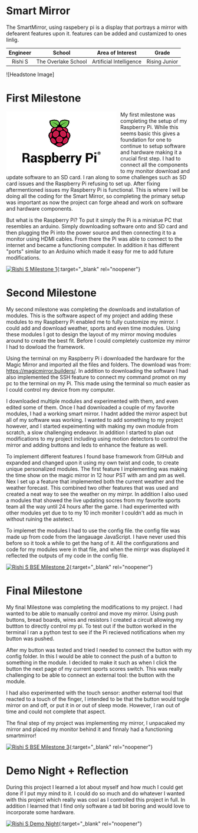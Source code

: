 ﻿# Smart Mirror
The SmartMirror, using raspebery pi is a display that portrays a mirror with defearent features upon it. features can be added and custamized to ones linlig.

| **Engineer**| **School** | **Area of Interest** | **Grade** |
|:--:|:--:|:--:|:--:|
| Rishi S | The Overlake School | Artificial Intelligence | Rising Junior |


![Headstone Image]
# First Milestone
  

<HTML>

 <img src="Images/raspberry Pi.png" width=300 align=left style="float:left; padding-right:10px"> 
  
My first milestone was completing the setup of my Raspberry Pi. While this seems basic this gives a foundation for one to continue to setup software and hardware making it a crucial first step. I had to connect all the components to my monitor download and update software to an SD card. I ran along to some challenges such as SD card issues and the Raspberry Pi refusing to set up. After fixing aftermentioned issues my Raspberry Pi is functional. This is where I will be doing all the coding for the Smart Mirror, so completing the primary setup was important as now the project can forge ahead and work on software and hardware components.
  
But what is the Raspberry Pi? To put it simply the Pi is a miniatue PC that resembles an arduino. Simply downloading software onto and SD card and then plugging the Pi into the power source and then connecting it to a monitor using HDMI cables. From there the Pi was able to connect to the internet and became a functioning computer. In addition it has different "ports" similar to an Arduino which made it easy for me to add future modifications.

  
</HTML>


[![Rishi S Milestone 1](https://res.cloudinary.com/marcomontalbano/image/upload/v1627914301/video_to_markdown/images/youtube--m_xaRimipMA-c05b58ac6eb4c4700831b2b3070cd403.jpg)](https://youtu.be/m_xaRimipMA "Rishi S Milestone 1"){:target="_blank" rel="noopener"}
  
# Second Milestone
 My second milestone was completing the downloads and installation of modules. This is the software aspect of my project and adding these modules to my Raspberry Pi enabled me to fully customize my mirror. I could add and download weather, sports and even time modules. Using these modules I got to design the layout of my mirror moving modules around to create the best fit. Before I could completely customize my mirror I had to dowload the framework. 
 
 Using the terminal on my Raspberry Pi i downloaded the hardware for the Magic Mirror and imported all the files and folders. The download was from: https://magicmirror.builders/. In addition to downloading the software I had also implemented the SSH feature to connect my command promot on my pc to the terminal on my Pi. This made using the terminal so much easier as I could control my device from my computer.
  
I downloaded multiple modules and experimented with them, and even edited some of them. Once I had downloaded a couple of my favorite modules, I had a working smart mirror. I hadnt added the mirror aspect but all of my software was working. I wanted to add something to my project however, and I started expeimenting with making my own module from scratch, a slow challenging endeavor. In addition I started to plan out modifications to my project including using motion detectors to control the mirror and adding buttons and leds to enhance the feature as well.

To implement different features I found base framework from GitHub and expanded and changed upon it using my own twist and code, to create unique personalized modules. The first feature I implementing was making the time show on the magic mirror in 12 hour PST with am and pm as well. Nex I set up a feature that implemented both the current weather and the weather forecast. This combined two other features that was used and created a neat way to see the weather on my mirrpr. In addition I also used a modules that showed the live updating socres from my favorite sports team all the way until 24 hours after the game. I had experimented with other modules yet due to to my 10 inch moniter I couldn't add  as much in without ruining the astetect. 

To implemet the modules I had to use the config file. the config file was made up from code from the langauage JavaScript. I have never used this before so it took a while to get the hang of it. All the configurations and code for my modules were in that file, and when the mirrpr was displayed it reflected the outputs of my code in the config file.



[![Rishi S BSE Milestone 2](https://res.cloudinary.com/marcomontalbano/image/upload/v1628863461/video_to_markdown/images/youtube--zEvley5kcnc-c05b58ac6eb4c4700831b2b3070cd403.jpg)](https://youtu.be/zEvley5kcnc "Rishi S BSE Milestone 2"){:target="_blank" rel="noopener"}
# Final Milestone
 
My final Milestone was completing the modifications to my project. I had wanted to be able to manually control and move my mirror. Using push buttons, bread boards, wires and resistors I created a circuit allowing my buttton to directly control my pi. To test out if the button worked in the terminal I ran a python test to see if the Pi recieved notifications when my button was pushed.

After my button was tested and tried I needed to connect the button with my config folder. In this I would be able to connect the push of a button to something in the module. I decided to make it such as when I click the button the next page of my current sports scores switch. This was really challenging to be able to connect an external tool: the button with the module. 

I had also experimented with the touch sensor: another external tool that reacted to a touch of the finger, I intended to be that the button would togle mirror on and off, or put it in or out of sleep mode. However, I ran out of time and could not complete that aspect.

The final step of my project was implementing my mirror, I unpacaked my mirror and placed my monitor behind it and finnaly had a functioning smartmirror!


[![Rishi S BSE Milestone 3](https://res.cloudinary.com/marcomontalbano/image/upload/v1628863329/video_to_markdown/images/youtube--QvMukE7loQE-c05b58ac6eb4c4700831b2b3070cd403.jpg)](https://youtu.be/QvMukE7loQE "Rishi S BSE Milestone 3"){:target="_blank" rel="noopener"}

 # Demo Night + Reflection
 
During this project I learned a lot about myself and how much I could get done if I put myy mind to it. I could do so much and do whatever I wanted with this project which really was cool as I controlled this project in full. In addition I learned that I find only software a tad bit boring and would love to incorporate some hardware.

[![Rishi S Demo Night](https://res.cloudinary.com/marcomontalbano/image/upload/v1628863529/video_to_markdown/images/youtube--OGERabkCByk-c05b58ac6eb4c4700831b2b3070cd403.jpg)](https://youtu.be/OGERabkCByk "Rishi S Demo Night"){:target="_blank" rel="noopener"}



